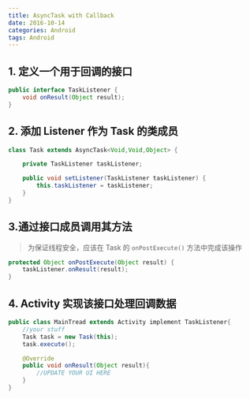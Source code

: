 ```yaml
---
title: AsyncTask with Callback
date: 2016-10-14
categories: Android
tags: Android
---
```


## 1. 定义一个用于回调的接口

```java
public interface TaskListener {
    void onResult(Object result);
}
```


<!-- more -->

## 2. 添加 Listener 作为 Task 的类成员
```java
class Task extends AsyncTask<Void,Void,Object> {

    private TaskListener taskListener;

    public void setListener(TaskListener taskListener) {
        this.taskListener = taskListener;
    }
}
```

## 3.通过接口成员调用其方法

> 为保证线程安全，应该在 Task 的 `onPostExecute()` 方法中完成该操作

```java
protected Object onPostExecute(Object result) {
    taskListener.onResult(result);
}
```

## 4. Activity 实现该接口处理回调数据

```java
public class MainTread extends Activity implement TaskListener{
    //your stuff
    Task task = new Task(this);
    task.execute();

    @Override
    public void onResult(Object result){
        //UPDATE YOUR UI HERE
    }
}
```
